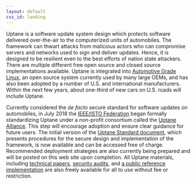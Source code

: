 ```yaml
---
layout: default
css_id: landing
---
```


Uptane is a software update system design which 
protects software delivered over-the-air to the computerized units of 
automobiles.  The framework can thwart attacks from malicious actors who can
compromise servers and networks used to sign and deliver updates.  Hence, it is designed to be resilient even to the best efforts of nation state
attackers. There are multiple different free open source and closed source
implementations available.  Uptane is integrated into [Automotive Grade Linux](https://www.automotivelinux.org/),
an open source system currently used by many large OEMs, and has also been adopted by a number of U.S. and international manufacturers. Within the next few years, about one-third of new cars on U.S. roads will include Uptane.

Currently considered the *de facto* secure standard for software updates on
automobiles, in July 2018 the [IEEE/ISTO Federation](https://ieee-isto.org/) began
formally standardizing Uptane under a non-profit consortium called the [Uptane
Alliance](https://ieee-isto.org/member_programs/uptane-alliance/). This 
step will encourage adoption and ensure clear guidance for future
users. The initial version of the [Uptane Standard document](https://uptane.github.io/uptane-standard/uptane-standard.html), which presents procedures for the secure design and implementation of the framework, is now available and can be accessed free of charge. Recommended deployment strategies are also currently being prepared and will be posted on this web site upon completion. All Uptane materials, including [technical papers](https://uptane.github.io/publications.html),
[security audits](https://uptane.github.io/audits.html), and
[a public reference implementation](https://github.com/uptane/uptane)
are also freely available for all to use without fee or restriction.
